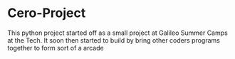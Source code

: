 # Cero-Project
This python project started off as a small project at Galileo Summer Camps at the Tech. It soon then started to build by bring other coders programs together to form sort of a arcade  

